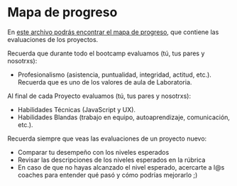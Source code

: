 # **Mapa de progreso**

En [este archivo podrás encontrar el mapa de progreso](https://docs.google.com/spreadsheets/d/1Xs9R5AtamkBeZQkhvVmQJMQSiWD2h_BabC9H5Sbi4AI/edit#gid=1951302041), que contiene las evaluaciones de los proyectos. 

Recuerda que durante todo el bootcamp evaluamos (tú, tus pares y nosotrxs):
- Profesionalismo (asistencia, puntualidad, integridad, actitud, etc.). Recuerda que es uno de los valores de aula de Laboratoria.

Al final de cada Proyecto evaluamos (tú, tus pares y nosotrxs):

- Habilidades Técnicas (JavaScript y UX).
- Habilidades Blandas (trabajo en equipo, autoaprendizaje, comunicación, etc.).

Recuerda siempre que veas las evaluaciones de un proyecto nuevo:
- Comparar tu desempeño con los niveles esperados
- Revisar las descripciones de los niveles esperados en la rúbrica 
- En caso de que no hayas alcanzado el nivel esperado, acercarte a l@s coaches para entender qué pasó y cómo podrías mejorarlo ;)
